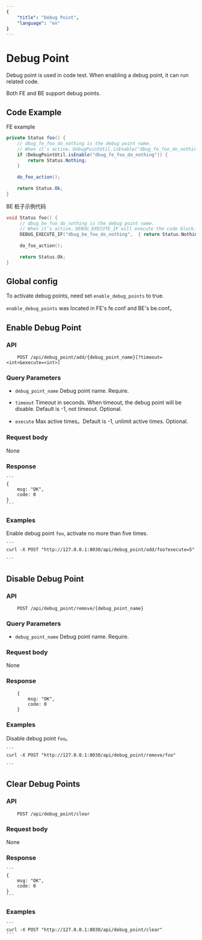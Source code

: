 ```yaml
---
{
    "title": "Debug Point",
    "language": "en"
}
---
```


<!-- 
Licensed to the Apache Software Foundation (ASF) under one
or more contributor license agreements.  See the NOTICE file
distributed with this work for additional information
regarding copyright ownership.  The ASF licenses this file
to you under the Apache License, Version 2.0 (the
"License"); you may not use this file except in compliance
with the License.  You may obtain a copy of the License at

  http://www.apache.org/licenses/LICENSE-2.0

Unless required by applicable law or agreed to in writing,
software distributed under the License is distributed on an
"AS IS" BASIS, WITHOUT WARRANTIES OR CONDITIONS OF ANY
KIND, either express or implied.  See the License for the
specific language governing permissions and limitations
under the License.
-->

# Debug Point

Debug point is used in code test. When enabling a debug point, it can run related code.

Both FE and BE support debug points.

## Code Example

FE example

```java
private Status foo() {
	// dbug_fe_foo_do_nothing is the debug point name.
	// When it's active，DebugPointUtil.isEnable("dbug_fe_foo_do_nothing") will return true.
	if (DebugPointUtil.isEnable("dbug_fe_foo_do_nothing")) {
      	return Status.Nothing;
    }
      	
    do_foo_action();
    
    return Status.Ok;
}
```

BE 桩子示例代码

```c++
void Status foo() {
     // dbug_be_foo_do_nothing is the debug point name.
     // When it's active，DEBUG_EXECUTE_IF will execute the code block.
     DEBUG_EXECUTE_IF("dbug_be_foo_do_nothing",  { return Status.Nothing; });
   
     do_foo_action();
     
     return Status.Ok;
}
```

## Global config

To activate debug points, need set `enable_debug_points` to true.

`enable_debug_points` was located in FE's fe.conf and BE's be.conf。


## Enable Debug Point

### API

```
	POST /api/debug_point/add/{debug_point_name}[?timeout=<int>&execute=<int>]
```


### Query Parameters

* `debug_point_name`
    Debug point name. Require.

* `timeout`
    Timeout in seconds. When timeout, the debug point will be disable. Default is -1,  not timeout. Optional.

* `execute`
    Max active times。Default is -1,  unlimit active times. Optional.  


### Request body

None

### Response

    ```
    {
        msg: "OK",
        code: 0
    }
    ```
    
### Examples


Enable debug point `foo`, activate no more than five times.
	
	
    ```
    curl -X POST "http://127.0.0.1:8030/api/debug_point/add/foo?execute=5"

    ```
    
## Disable Debug Point

### API

```
	POST /api/debug_point/remove/{debug_point_name}
```


### Query Parameters

* `debug_point_name`
    Debug point name. Require.
    


### Request body

None

### Response

```
    {
        msg: "OK",
        code: 0
    }
```
    
### Examples


Disable debug point `foo`。
	
	
    ```
    curl -X POST "http://127.0.0.1:8030/api/debug_point/remove/foo"

    ```
    
## Clear Debug Points

### API

```
	POST /api/debug_point/clear
```



### Request body

None

### Response

    ```
    {
        msg: "OK",
        code: 0
    }
    ```
    
### Examples

	
    ```
    curl -X POST "http://127.0.0.1:8030/api/debug_point/clear"
    ```